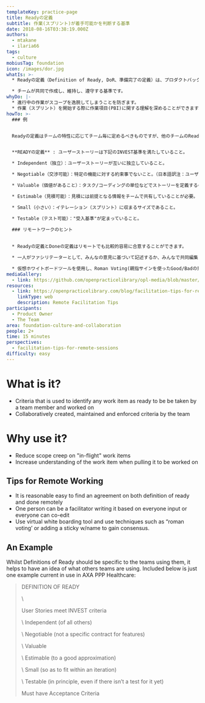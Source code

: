 ```yaml
---
templateKey: practice-page
title: Readyの定義
subtitle: 作業(スプリント)が着手可能かを判断する基準
date: 2018-08-16T03:38:19.000Z
authors:
  - mtakane
  - ilaria66
tags:
  - culture
mobiusTag: foundation
icon: /images/dor.jpg
whatIs: >-
  * Readyの定義（Definition of Ready, DoR、準備完了の定義）は、プロダクトバックログアイテム(PBI)をスプリントバックログに移してスプリント（開発/コーディング）を開始するための準備が整っているかを判定する基準です。INVEST基準がよく使われます。

  * チームが共同で作成し、維持し、遵守する基準です。
whyDo: |-
  * 進行中の作業がスコープを逸脱してしまうことを防ぎます。
  * 作業（スプリント）を開始する際に作業項目(PBI)に関する理解を深めることができます。
howTo: >-
  ### 例


  Readyの定義はチームの特性に応じてチーム毎に定めるべきものですが、他のチームのReadyの定義を知ることも役に立つでしょう。以下に、現在AXA PPP Healthcareで使用されている例を示します。


  **READYの定義** : ユーザーストーリーは下記のINVEST基準を満たしていること。

  * Independent（独立）：ユーザーストーリーが互いに独立していること。

  * Negotiable（交渉可能）：特定の機能に対する約束事でないこと。（日本語訳注：ユーザーストーリーはWhat(どんな機能を作るか)とWhy(なぜそれが必要なのか)に焦点を当て、How(どうやってそれを実現するのか)はスプリントプランニングで開発者を中心に議論(交渉)できる状態にしておくことを「交渉可能」と言う）

  * Valuable（価値があること）：タスク/コーディングの単位などでストーリーを定義するのではなく、価値が創出できる単位でストーリーを定義する。

  * Estimable（見積可能）：見積には前提となる情報をチームで共有していることが必要。

  * Small（小さい）：イテレーション（スプリント）に収まるサイズであること。

  * Testable（テスト可能）："受入基準"が定まっていること。

  ### リモートワークのヒント
  
  
  * Readyの定義とDoneの定義はリモートでも比較的容易に合意することができます。

  * 一人がファシリテーターとして、みんなの意見に基づいて記述するか、みんなで共同編集することができます。

  * 仮想ホワイトボードツールを使用し、Roman Voting(親指サインを使ったGood/Badの意思表示で行う投票)や名前入り付箋を使って合意を得るなどのテクニックを活用してください。
mediaGallery:
  - link: https://github.com/openpracticelibrary/opl-media/blob/master/images/DoR.jpg?raw=true
resources:
  - link: https://openpracticelibrary.com/blog/facilitation-tips-for-remote-sessions/
    linkType: web
    description: Remote Facilitation Tips
participants:
  - Product Owner
  - The Team
area: foundation-culture-and-collaboration
people: 2+
time: 15 minutes
perspectives:
  - facilitation-tips-for-remote-sessions
difficulty: easy
---
```

# What is it?

* Criteria that is used to identify any work item as ready to be be taken by a team member and worked on
* Collaboratively created, maintained and enforced criteria by the team

# Why use it?

* Reduce scope creep on "in-flight" work items
* Increase understanding of the work item when pulling it to be worked on

## Tips for Remote Working

* It is reasonable easy to find an agreement on both definition of ready and done remotely
* One person can be a facilitator writing it based on everyone input or everyone can co-edit
* Use virtual white boarding  tool and use techniques such as “roman voting’ or adding a sticky w/name to gain consensus.

## An Example

Whilst Definitions of Ready should be specific to the teams using them, it helps to have an idea of what others teams are using. Included below is just one example current in use in AXA PPP Healthcare:

> DEFINITION OF READY
>
> \
>
> User Stories meet INVEST criteria
>
> \    Independent (of all others)
>
> \    Negotiable (not a specific contract for features)
>
> \    Valuable
>
> \    Estimable (to a good approximation)
>
> \    Small (so as to fit within an iteration)
>
> \    Testable (in principle, even if there isn’t a test for it yet)
>
> Must have Acceptance Criteria
